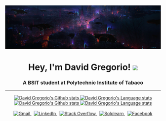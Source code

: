 <!-- 07/27/2022 -->

![Banner](https://raw.githubusercontent.com/davidgregorio16/davidgregorio16/main/banner.png)
<div align="center">
<h1>
Hey, I'm David Gregorio!
<a href="https://media.giphy.com/media/3ohhwMDyS6rv3sB8yI/giphy.gif"><img src="https://media.giphy.com/media/3ohhwMDyS6rv3sB8yI/giphy.gif" width=40></a>
</h1>
</div>
<h3 align="center">A BSIT student at Polytechnic Institute of Tabaco</h3>

<hr>

<!-- Light Mode -->
<div align="center"> 
<a href="https://github.com/anuraghazra/github-readme-stats#gh-light-mode-only">
<img height=185 src="https://github-readme-stats.vercel.app/api?username=davidgregorio16&show_icons=true&count_private=true&line_height=28&hide_border=1&include_all_commits=true&card_width=450&role=OWNER,COLLABORATOR&theme=graywhite&exclude_repo=github-readme-stats&bg_color=00000000#gh-light-mode-only" alt="David Gregorio's Github stats" />
</a>
<a href="https://github.com/anuraghazra/github-readme-stats#gh-light-mode-only">
<img height=115 src="https://github-readme-stats.vercel.app/api/top-langs/?username=davidgregorio16&layout=compact&langs_count=10&hide_border=1&role=OWNER,COLLABORATOR&theme=graywhite&bg_color=00000000#gh-light-mode-only" alt="David Gregorio's Language stats" />
</a>
</div>
<!-- Dark Mode -->
<div align="center">
<a href="https://github.com/anuraghazra/github-readme-stats#gh-dark-mode-only">
<img width=450 src="https://github-readme-stats.vercel.app/api?username=davidgregorio16&show_icons=true&count_private=true&line_height=28&hide_border=1&include_all_commits=true&card_width=450&role=OWNER,COLLABORATOR&exclude_repo=github-readme-stats&theme=react&bg_color=00000000#gh-dark-mode-only" alt="David Gregorio's Github stats" />
</a>
<a href="https://github.com/anuraghazra/github-readme-stats#gh-dark-mode-only">
<img width=250 src="https://github-readme-stats.vercel.app/api/top-langs/?username=davidgregorio16&langs_count=10&hide_border=1&role=OWNER,COLLABORATOR&theme=react&bg_color=00000000#gh-dark-mode-only" alt="David Gregorio's Language stats" />
</a>
</div>

<br/>

<!-- Gmail button 1 -->
<div align="center">
<a href="mailto:dcgregorio16@gmail.com?subject=subject&message=message">
<img src="https://img.shields.io/badge/Gmail-D14836?style=for-the-badge&logo=gmail&logoColor=white" alt="Gmail" >
</a>
&nbsp;
<!-- LinkedIn button 2 -->
<a href="https://linkedin.com/in/duskk">
<img src="https://img.shields.io/badge/LinkedIn-0077B5?style=for-the-badge&logo=linkedin&logoColor=white" alt="LinkedIn" >
</a>
&nbsp;
<!-- Stack Overflow button 3 -->
<a href="https://stackoverflow.com/users/19586345">
<img src="https://img.shields.io/badge/Stack_Overflow-FE7A16?style=for-the-badge&logo=stack-overflow&logoColor=white" alt="Stack Overflow" >
</a>
&nbsp;
<!-- Sololearn button 4 -->
<a href="https://www.sololearn.com/profile/26203056">
<img src="https://img.shields.io/badge/-Sololearn-3a464b?style=for-the-badge&logo=Sololearn&logoColor=white" alt="Sololearn" >
</a>
&nbsp;
<!-- Facebook button 5 -->
<a href="https://facebook.com/duskk16">
<img src="https://img.shields.io/badge/Facebook-1877F2?style=for-the-badge&logo=facebook&logoColor=white" alt="Facebook">
</a>
</div>
